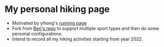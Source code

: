 # My personal hiking page

  - Motivated  by yihong's [running page](https://github.com/yihong0618/running_page)
  - Fork from [Ben's repo](https://github.com/ben-29/workouts_page) to support multiple sport types and then do some personal configurations.
  - Intend to record all my hiking activities starting from year 2022.